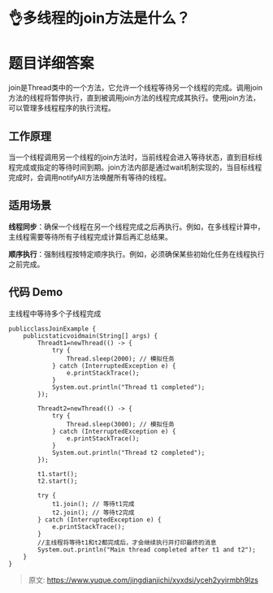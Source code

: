 # 👌多线程的join方法是什么？

# 题目详细答案
join是Thread类中的一个方法，它允许一个线程等待另一个线程的完成。调用join方法的线程将暂停执行，直到被调用join方法的线程完成其执行。使用join方法，可以管理多线程程序的执行流程。

## 工作原理
当一个线程调用另一个线程的join方法时，当前线程会进入等待状态，直到目标线程完成或指定的等待时间到期。join方法内部是通过wait机制实现的，当目标线程完成时，会调用notifyAll方法唤醒所有等待的线程。

## 适用场景
**线程同步**：确保一个线程在另一个线程完成之后再执行。例如，在多线程计算中，主线程需要等待所有子线程完成计算后再汇总结果。

**顺序执行**：强制线程按特定顺序执行。例如，必须确保某些初始化任务在线程执行之前完成。

## 代码 Demo
主线程中等待多个子线程完成

```plain
publicclassJoinExample {
    publicstaticvoidmain(String[] args) {
        Threadt1=newThread(() -> {
            try {
                Thread.sleep(2000); // 模拟任务
            } catch (InterruptedException e) {
                e.printStackTrace();
            }
            System.out.println("Thread t1 completed");
        });

        Threadt2=newThread(() -> {
            try {
                Thread.sleep(3000); // 模拟任务
            } catch (InterruptedException e) {
                e.printStackTrace();
            }
            System.out.println("Thread t2 completed");
        });

        t1.start();
        t2.start();

        try {
            t1.join(); // 等待t1完成
            t2.join(); // 等待t2完成
        } catch (InterruptedException e) {
            e.printStackTrace();
        }
        //主线程将等待t1和t2都完成后，才会继续执行并打印最终的消息
        System.out.println("Main thread completed after t1 and t2");
    }
}
```



> 原文: <https://www.yuque.com/jingdianjichi/xyxdsi/yceh2yyirmbh9lzs>
